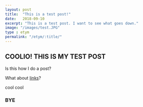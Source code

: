 ```yaml
---
layout: post
title:  "This is a test post!"
date:   2018-09-10
excerpt: "This is a test post. I want to see what goes down."
image: "/images/test.JPG"
type : etym
permalink: "/etym/:title/"
---
```


## COOLIO! THIS IS MY TEST POST

Is this how I do a post?

What about [links](http://mymindissohip.tumblr.com)?

cool cool

### BYE